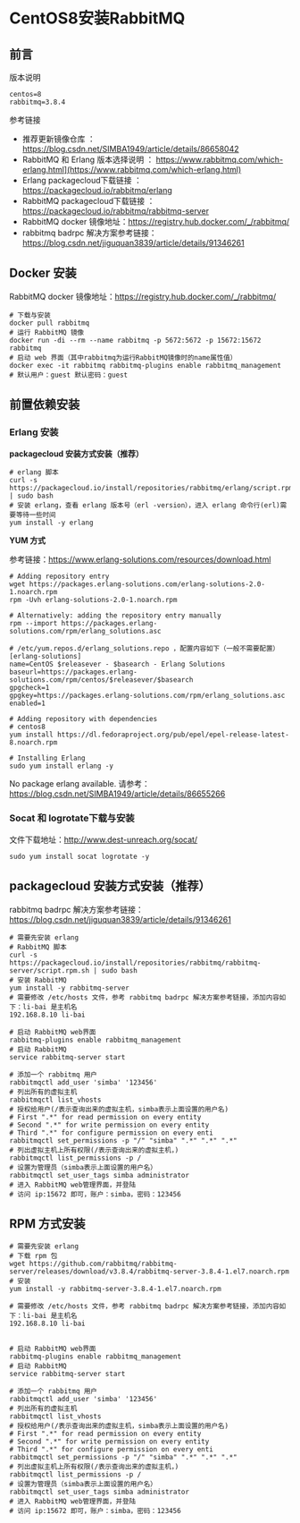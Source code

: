 # CentOS8安装RabbitMQ

## 前言

版本说明

```properties
centos=8
rabbitmq=3.8.4
```

参考链接

* 推荐更新镜像仓库 ： https://blog.csdn.net/SIMBA1949/article/details/86658042
* RabbitMQ 和 Erlang 版本选择说明 ： https://www.rabbitmq.com/which-erlang.html](https://www.rabbitmq.com/which-erlang.html)
* Erlang packagecloud下载链接 ： https://packagecloud.io/rabbitmq/erlang
* RabbitMQ packagecloud下载链接 ： https://packagecloud.io/rabbitmq/rabbitmq-server
* RabbitMQ docker 镜像地址：https://registry.hub.docker.com/_/rabbitmq/
* rabbitmq badrpc 解决方案参考链接：https://blog.csdn.net/jiguquan3839/article/details/91346261

## Docker 安装

RabbitMQ docker 镜像地址：https://registry.hub.docker.com/_/rabbitmq/

```shell
# 下载与安装
docker pull rabbitmq
# 运行 RabbitMQ 镜像
docker run -di --rm --name rabbitmq -p 5672:5672 -p 15672:15672 rabbitmq
# 启动 web 界面（其中rabbitmq为运行RabbitMQ镜像时的name属性值）
docker exec -it rabbitmq rabbitmq-plugins enable rabbitmq_management
# 默认用户：guest 默认密码：guest
```

## 前置依赖安装

### Erlang 安装

**packagecloud 安装方式安装（推荐）**

```shell
# erlang 脚本
curl -s https://packagecloud.io/install/repositories/rabbitmq/erlang/script.rpm.sh | sudo bash
# 安装 erlang，查看 erlang 版本号（erl -version），进入 erlang 命令行(erl)需要等待一些时间
yum install -y erlang
```

**YUM 方式**

参考链接：https://www.erlang-solutions.com/resources/download.html

```shell
# Adding repository entry
wget https://packages.erlang-solutions.com/erlang-solutions-2.0-1.noarch.rpm
rpm -Uvh erlang-solutions-2.0-1.noarch.rpm

# Alternatively: adding the repository entry manually
rpm --import https://packages.erlang-solutions.com/rpm/erlang_solutions.asc

# /etc/yum.repos.d/erlang_solutions.repo ，配置内容如下（一般不需要配置）
[erlang-solutions]
name=CentOS $releasever - $basearch - Erlang Solutions
baseurl=https://packages.erlang-solutions.com/rpm/centos/$releasever/$basearch
gpgcheck=1
gpgkey=https://packages.erlang-solutions.com/rpm/erlang_solutions.asc
enabled=1

# Adding repository with dependencies
# centos8
yum install https://dl.fedoraproject.org/pub/epel/epel-release-latest-8.noarch.rpm

# Installing Erlang
sudo yum install erlang -y
```

No package erlang available.
请参考：https://blog.csdn.net/SIMBA1949/article/details/86655266

### Socat 和 logrotate下载与安装

文件下载地址：http://www.dest-unreach.org/socat/

```shell
sudo yum install socat logrotate -y 
```

## packagecloud 安装方式安装（推荐）

rabbitmq badrpc 解决方案参考链接：https://blog.csdn.net/jiguquan3839/article/details/91346261

```shell
# 需要先安装 erlang
# RabbitMQ 脚本
curl -s https://packagecloud.io/install/repositories/rabbitmq/rabbitmq-server/script.rpm.sh | sudo bash
# 安装 RabbitMQ
yum install -y rabbitmq-server
# 需要修改 /etc/hosts 文件，参考 rabbitmq badrpc 解决方案参考链接，添加内容如下：li-bai 是主机名
192.168.8.10 li-bai

# 启动 RabbitMQ web界面
rabbitmq-plugins enable rabbitmq_management 
# 启动 RabbitMQ 
service rabbitmq-server start

# 添加一个 rabbitmq 用户
rabbitmqctl add_user 'simba' '123456'
# 列出所有的虚拟主机
rabbitmqctl list_vhosts
# 授权给用户(/表示查询出来的虚拟主机，simba表示上面设置的用户名)
# First ".*" for read permission on every entity
# Second ".*" for write permission on every entity
# Third ".*" for configure permission on every enti
rabbitmqctl set_permissions -p "/" "simba" ".*" ".*" ".*"
# 列出虚拟主机上所有权限(/表示查询出来的虚拟主机，)
rabbitmqctl list_permissions -p /
# 设置为管理员（simba表示上面设置的用户名）
rabbitmqctl set_user_tags simba administrator
# 进入 RabbitMQ web管理界面，并登陆
# 访问 ip:15672 即可，账户：simba，密码：123456
```

## RPM 方式安装

```shell
# 需要先安装 erlang
# 下载 rpm 包 
wget https://github.com/rabbitmq/rabbitmq-server/releases/download/v3.8.4/rabbitmq-server-3.8.4-1.el7.noarch.rpm
# 安装
yum install -y rabbitmq-server-3.8.4-1.el7.noarch.rpm

# 需要修改 /etc/hosts 文件，参考 rabbitmq badrpc 解决方案参考链接，添加内容如下：li-bai 是主机名
192.168.8.10 li-bai


# 启动 RabbitMQ web界面
rabbitmq-plugins enable rabbitmq_management 
# 启动 RabbitMQ 
service rabbitmq-server start

# 添加一个 rabbitmq 用户
rabbitmqctl add_user 'simba' '123456'
# 列出所有的虚拟主机
rabbitmqctl list_vhosts
# 授权给用户(/表示查询出来的虚拟主机，simba表示上面设置的用户名)
# First ".*" for read permission on every entity
# Second ".*" for write permission on every entity
# Third ".*" for configure permission on every enti
rabbitmqctl set_permissions -p "/" "simba" ".*" ".*" ".*"
# 列出虚拟主机上所有权限(/表示查询出来的虚拟主机，)
rabbitmqctl list_permissions -p /
# 设置为管理员（simba表示上面设置的用户名）
rabbitmqctl set_user_tags simba administrator
# 进入 RabbitMQ web管理界面，并登陆
# 访问 ip:15672 即可，账户：simba，密码：123456
```



